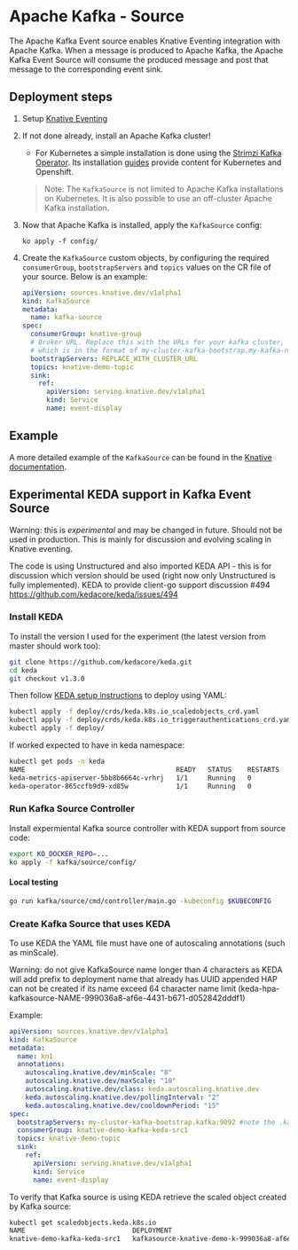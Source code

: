 # Apache Kafka - Source

The Apache Kafka Event source enables Knative Eventing integration with Apache
Kafka. When a message is produced to Apache Kafka, the Apache Kafka Event Source
will consume the produced message and post that message to the corresponding
event sink.

## Deployment steps

1. Setup [Knative Eventing](../../DEVELOPMENT.md)
1. If not done already, install an Apache Kafka cluster!

   - For Kubernetes a simple installation is done using the
     [Strimzi Kafka Operator](http://strimzi.io). Its installation
     [guides](http://strimzi.io/quickstarts/) provide content for Kubernetes and
     Openshift.

   > Note: The `KafkaSource` is not limited to Apache Kafka installations on
   > Kubernetes. It is also possible to use an off-cluster Apache Kafka
   > installation.

1. Now that Apache Kafka is installed, apply the `KafkaSource` config:

   ```
   ko apply -f config/
   ```

1. Create the `KafkaSource` custom objects, by configuring the required
   `consumerGroup`, `bootstrapServers` and `topics` values on the CR file of
   your source. Below is an example:

   ```yaml
   apiVersion: sources.knative.dev/v1alpha1
   kind: KafkaSource
   metadata:
     name: kafka-source
   spec:
     consumerGroup: knative-group
     # Broker URL. Replace this with the URLs for your kafka cluster,
     # which is in the format of my-cluster-kafka-bootstrap.my-kafka-namespace:9092.
     bootstrapServers: REPLACE_WITH_CLUSTER_URL
     topics: knative-demo-topic
     sink:
       ref:
         apiVersion: serving.knative.dev/v1alpha1
         kind: Service
         name: event-display
   ```

## Example

A more detailed example of the `KafkaSource` can be found in the
[Knative documentation](https://knative.dev/docs/eventing/samples/).

## Experimental KEDA support in Kafka Event Source

Warning: this is _experimental_ and may be changed in future. Should not be used
in production. This is mainly for discussion and evolving scaling in Knative
eventing.

The code is using Unstructured and also imported KEDA API - this is for
discussion which version should be used (right now only Unstructured is fully
implemented). KEDA to provide client-go support discussion #494
<https://github.com/kedacore/keda/issues/494>

### Install KEDA

To install the version I used for the experiment (the latest version from master
should work too):

```bash
git clone https://github.com/kedacore/keda.git
cd keda
git checkout v1.3.0
```

Then follow [KEDA setup instructions](https://keda.sh/deploy/) to deploy using
YAML:

```bash
kubectl apply -f deploy/crds/keda.k8s.io_scaledobjects_crd.yaml
kubectl apply -f deploy/crds/keda.k8s.io_triggerauthentications_crd.yaml
kubectl apply -f deploy/
```

If worked expected to have in keda namespace:

```bash
kubectl get pods -n keda
NAME                                      READY   STATUS    RESTARTS   AGE
keda-metrics-apiserver-5bb8b6664c-vrhrj   1/1     Running   0          38s
keda-operator-865ccfb9d9-xd85w            1/1     Running   0          39s
```

### Run Kafka Source Controller

Install expermiental Kafka source controller with KEDA support from source code:

```bash
export KO_DOCKER_REPO=...
ko apply -f kafka/source/config/
```

#### Local testing

```bash
go run kafka/source/cmd/controller/main.go -kubeconfig $KUBECONFIG
```

### Create Kafka Source that uses KEDA

To use KEDA the YAML file must have one of autoscaling annotations (such as
minScale).

Warning: do not give KafkaSource name longer than 4 characters as KEDA will add
prefix to deployment name that already has UUID appended HAP can not be created
if its name exceed 64 character name limit
(keda-hpa-kafkasource-NAME-999036a8-af6e-4431-b671-d052842dddf1)

Example:

```yaml
apiVersion: sources.knative.dev/v1alpha1
kind: KafkaSource
metadata:
  name: kn1
  annotations:
    autoscaling.knative.dev/minScale: "0"
    autoscaling.knative.dev/maxScale: "10"
    autoscaling.knative.dev/class: keda.autoscaling.knative.dev
    keda.autoscaling.knative.dev/pollingInterval: "2"
    keda.autoscaling.knative.dev/cooldownPeriod: "15"
spec:
  bootstrapServers: my-cluster-kafka-bootstrap.kafka:9092 #note the .kafka in URL for namespace
  consumerGroup: knative-demo-kafka-keda-src1
  topics: knative-demo-topic
  sink:
    ref:
      apiVersion: serving.knative.dev/v1alpha1
      kind: Service
      name: event-display
```

To verify that Kafka source is using KEDA retrieve the scaled object created by
Kafka source:

```bash
kubectl get scaledobjects.keda.k8s.io
NAME                           DEPLOYMENT                                                        TRIGGERS   AGE
knative-demo-kafka-keda-src1   kafkasource-knative-demo-k-999036a8-af6e-4431-b671-d052842dddf1   kafka      31s
```
